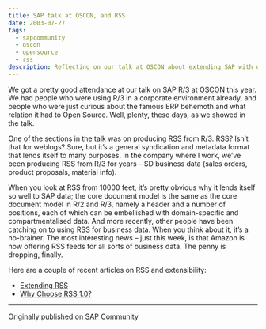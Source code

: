 ```yaml
---
title: SAP talk at OSCON, and RSS
date: 2003-07-27
tags:
  - sapcommunity
  - oscon
  - opensource
  - rss
description: Reflecting on our talk at OSCON about extending SAP with open source tools and protocols.
---
```

We got a pretty good attendance at our [talk on SAP R/3 at OSCON](https://web.archive.org/web/20031211145311/http://conferences.oreillynet.com/cs/os2003/view/e_sess/3759) this year. We had people who were using R/3 in a corporate environment already, and people who were just curious about the famous ERP behemoth and what relation it had to Open Source. Well, plenty, these days, as we showed in the talk.

One of the sections in the talk was on producing [RSS](http://www.purl.org/rss/1.0/) from R/3. RSS? Isn’t that for weblogs? Sure, but it’s a general syndication and metadata format that lends itself to many purposes. In the company where I work, we’ve been producing RSS from R/3 for years – SD business data (sales orders, product proposals, material info).

When you look at RSS from 10000 feet, it’s pretty obvious why it lends itself so well to SAP data; the core document model is the same as the core document model in R/2 and R/3, namely a header and a number of positions, each of which can be embellished with domain-specific and compartmentalised data. And more recently, other people have been catching on to using RSS for business data. When you think about it, it’s a no-brainer. The most interesting news – just this week, is that Amazon is now offering RSS feeds for all sorts of business data. The penny is dropping, finally.

Here are a couple of recent articles on RSS and extensibility:

- [Extending RSS](https://www.xml.com/pub/a/2003/07/23/extendingrss.html)
- [Why Choose RSS 1.0?](https://www.xml.com/pub/a/2003/07/23/rssone.html)

---

[Originally published on SAP Community](https://blogs.sap.com/2003/07/27/sap-talk-at-oscon-and-rss/)
